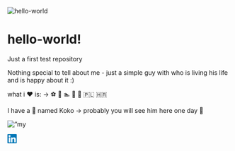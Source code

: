 ![hello-world](https://user-images.githubusercontent.com/87083751/128036298-b70da39c-f438-4c85-a1d8-1c814b272d87.gif)

# hello-world!
Just a first test repository

Nothing special to tell about me - just a simple guy with who is living his life and is happy about it :) 
<p>
what i ❤️ is: -> ⚽ 🎾 🏊 🍷 👯 🇵🇱 🇭🇷 
  <p>
I have a 🐶 named Koko -> probably you will see him here one day 🤠
    </p>
    
 <p>   
<img width=”200" height=”200" src=”https://github.com/Misiorro007/hello-world/images/Koko dalej spoko.jpeg" alt=”my banner”>
</p>
 
                                                                                                           

<a href="https://www.linkedin.com/in/Misiorro007/"><img align="left" src="https://raw.githubusercontent.com/Misiorro007/hello-world/main/images/linkedin.svg" alt="Marcin Misiak | LinkedIn" width="21px"/></a>

